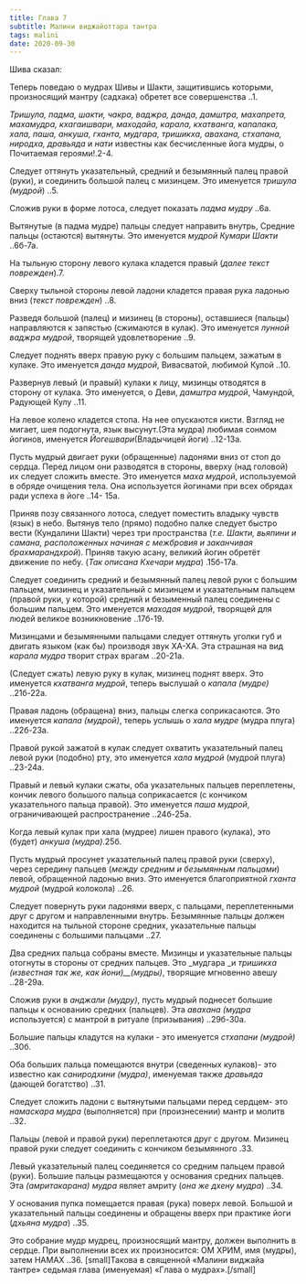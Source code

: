 ```yaml
---
title: Глава 7
subtitle: Малини виджайоттара тантра
tags: malini
date: 2020-09-30
---
```


Шива сказал:

Теперь поведаю о мудрах Шивы и Шакти, защитившись которыми, произносящий мантру (садхака) обретет все совершенства ..1.

_Тришула, падма, шакти, чакра, ваджра, данда, дамштра, махапрета, махамудра, кхагаишвари, маходайа, карала, кхатванга, капалака, хала, паша, анкуша, гханта, мудгара, тришикха, авахана, стхапана, ниродха, дравьяда_ и _нати_ известны как бесчисленные йога мудры, о Почитаемая героями!.2-4.

Следует оттянуть указательный, средний и безымянный палец правой (руки), и соединить большой палец с мизинцем. Это именуется _тришула (мудрой_) ..5.

Сложив руки в форме лотоса, следует показать _падма мудру_ ..6а.

Вытянутые (в падма мудре) пальцы следует направить внутрь, Средние пальцы (остаются) вытянуты. Это именуется _мудрой Кумари Шакти_ ..6б-7а.

На тыльную сторону левого кулака кладется правый (_далее текст поврежден_).7.

Сверху тыльной стороны левой ладони кладется правая рука ладонью вниз (_текст поврежден_) ..8.

Разведя большой (палец) и мизинец (в стороны), оставшиеся (пальцы) направляются к запястью (сжимаются в кулак). Это именуется _лунной ваджра мудрой_, творящей удовлетворение ..9.

Следует поднять вверх правую руку с большим пальцем, зажатым в кулаке. Это именуется _данда мудрой_, Вивасватой, любимой Кулой ..10.

Развернув левый (и правый) кулаки к лицу, мизинцы отводятся в сторону от кулака. Это именуется, о Деви, _дамштра мудрой_, Чамундой, Радующей Кулу ..11.

На левое колено кладется стопа. На нее опускаются кисти. Взгляд не мигает, шея подогнута, язык высунут.(Эта мудра) любимая сонмом йогинов, именуется _Йогешвари_(Владычицей йоги) ..12-13а.

Пусть мудрый двигает руки (обращенные) ладонями вниз от стоп до сердца. Перед лицом они разводятся в стороны, вверху (над головой) их следует сложить вместе. Это именуется _маха мудрой_, используемой в обряде очищения тела. Она используется йогинами при всех обрядах ради успеха в йоге ..14- 15а.

Приняв позу связанного лотоса, следует поместить владыку чувств (язык) в небо. Вытянув тело (прямо) подобно палке следует быстро вести (Кундалини Шакти) через три пространства (_т.е. Шакти, вьяпини и самана,_ _расположенных_ _начиная с межбровия и заканчивая брахмарандхрой_). Приняв такую асану, великий йогин обретёт движение по небу. (_Так описана Кхечари мудра_) .15б-17а.

Следует соединить средний и безымянный палец левой руки с большим пальцем, мизинец и указательный с мизинцем и указательным пальцем (правой руки, у которой) средний и безыменный палец соединены с большим пальцем. Это именуется _маходая мудрой_, творящей для людей великое возникновение ..17б-19.

Мизинцами и безымянными пальцами следует оттянуть уголки губ и двигать языком (как бы) производя звук ХА-ХА. Эта страшная на вид _карала мудра_ творит страх врагам ..20-21а.

(Следует сжать) левую руку в кулак, мизинец поднят вверх. Это именуется _кхатванга мудрой_, теперь выслушай о _капала (мудре)_ ..21б-22а.

Правая ладонь (обращена) вниз, пальцы слегка соприкасаются. Это именуется _капала (мудрой)_, теперь услышь о _хала мудре_ (мудра плуга) ..22б-23а.

Правой рукой зажатой в кулак следует охватить указательный палец левой руки (подобно) рту, это именуется _хала мудрой_ (мудрой плуга) ..23-24а.

Правый и левый кулаки сжаты, оба указательных пальцев переплетены, кончик левого большого пальца соприкасается (с кончиком указательного пальца правой). Это именуется _паша мудрой_, ограничивающей распространение ..24б-25а.

Когда левый кулак при хала (мудрее) лишен правого (кулака), это (будет) _анкуша (мудра)_.25б.

Пусть мудрый просунет указательный палец правой руки (сверху), через середину пальцев (_между средним и безымянным пальцами_) левой, обращенной ладонью вниз. Это именуется благоприятной _гханта мудрой_ (мудрой колокола) ..26.

Следует повернуть руки ладонями вверх, с пальцами, переплетенными друг с другом и направленными внутрь. Безымянные пальцы должен находится на тыльной стороне средних, указательные пальцы соединены с большими пальцами ..27.

Два средних пальца собраны вместе. Мизинцы и указательные пальцы отогнуты в стороны от средних пальцев. Это _мудгара _и _тришикха (известная так же, как йони)__(мудры)_, творящие мгновенно авешу ..28-29а.

Сложив руки в _анджали (мудру)_, пусть мудрый поднесет большие пальцы к основанию средних (пальцев). Эта _авахана (мудра_ используется) с мантрой в ритуале (призывания) ..29б-30а.

Большие пальцы кладутся на кулаки - это именуется _стхапани (мудрой)_ ..30б.

Оба больших пальца помещаются внутри (сведенных кулаков)- это известно как _саниродхини (мудра)_, именуемая также _дравьяда_ (дающей богатство) ..31.

Следует сложить ладони с вытянутыми пальцами перед сердцем- это _намаскара мудра_ (выполняется) при (произнесении) мантр и молитв ..32.

Пальцы (левой и правой руки) переплетаются друг с другом. Мизинец правой руки следует соединить с кончиком безымянного .33.

Левый указательный палец соединяется со средним пальцем правой (руки). Большие пальцы размещаются у основания средних пальцев. Эта _(амритакарана) мудра_ являет амриту (_она же дхену мудра_) ..34.

У основания пупка помещается правая (рука) поверх левой. Большой и указательный пальцы соединены и обращены вверх при практике йоги (_дхьяна мудра_) ..35.

Это собрание мудр мудрец, произносящий мантру, должен выполнить в сердце. При выполнении всех их произносится: ОМ ХРИМ, имя (мудры), затем НАМАХ ..36.
[small]Такова в священной «Малини виджайа тантре» седьмая глава (именуемая) «Глава о мудрах».[/small]